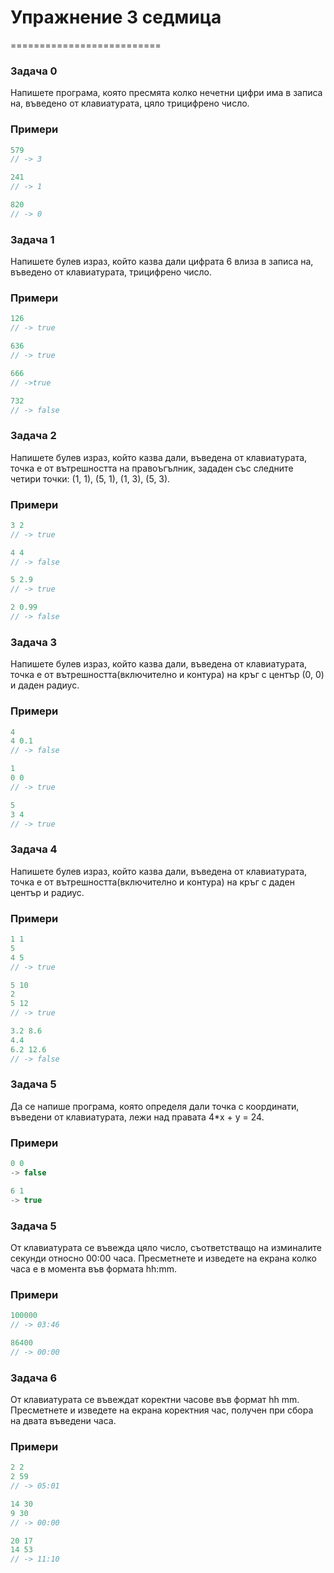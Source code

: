 # Упражнение 3 седмица #
==========================
 
### Задача 0 ###

Напишете програма, която пресмята колко нечетни цифри има в записа на, въведено от клавиатурата, цяло трицифрено число.

### Примери ###

```c++
579
// -> 3

241
// -> 1

820
// -> 0
```

### Задача 1 ###

Напишете булев израз, който казва дали цифрата 6 влиза в записа на, въведено от клавиатурата, трицифрено число.

### Примери ###

```c++
126
// -> true

636
// -> true

666
// ->true

732
// -> false
```

### Задача 2 ###

Напишете булев израз, който казва дали, въведена от клавиатурата, точка е от вътрешността на правоъгълник, зададен със следните четири точки: (1, 1), (5, 1), (1, 3), (5, 3).

### Примери ###

```c++
3 2
// -> true

4 4
// -> false

5 2.9
// -> true

2 0.99
// -> false
```

### Задача 3 ###
 
Напишете булев израз, който казва дали, въведена от клавиатурата, точка е от вътрешността(включително и контура) на кръг с център (0, 0) и даден радиус.

### Примери ###

```c++
4
4 0.1
// -> false

1
0 0
// -> true

5
3 4
// -> true
```

### Задача 4 ###

Напишете булев израз, който казва дали, въведена от клавиатурата, точка е от вътрешността(включително и контура) на кръг с даден център и радиус.
 
### Примери ###

```c++
1 1
5
4 5
// -> true

5 10
2
5 12
// -> true

3.2 8.6
4.4
6.2 12.6
// -> false
```

### Задача 5 ###

Да се напише програма, която определя дали точка с координати, въведени от клавиатурата, лежи над правата 4*x + y = 24.

### Примери ###
```c++
0 0 
-> false

6 1 
-> true
```


### Задача 5 ###

От клавиатурата се въвежда цяло число, съответстващо на изминалите секунди относно 00:00 часа. Пресметнете и изведете на екрана колко часа е в момента във формата hh:mm.
 
### Примери ###

```c++
100000
// -> 03:46

86400
// -> 00:00
```

### Задача 6 ###

От клавиатурата се въвеждат коректни часове във формат hh mm. Пресметнете и изведете на екрана коректния час, получен при сбора на двата въведени часа.

### Примери ###

```c++
2 2
2 59
// -> 05:01

14 30
9 30
// -> 00:00

20 17
14 53
// -> 11:10
```

 